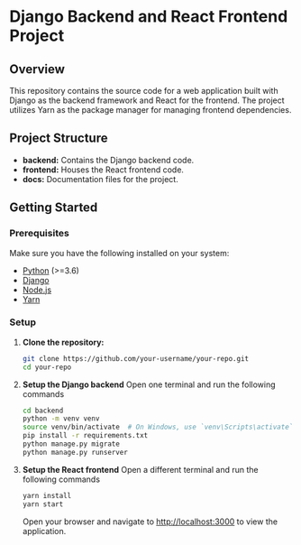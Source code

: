 # Django Backend and React Frontend Project

## Overview
This repository contains the source code for a web application built with Django as the backend framework and React for the frontend. The project utilizes Yarn as the package manager for managing frontend dependencies.

## Project Structure
- **backend:** Contains the Django backend code.
- **frontend:** Houses the React frontend code.
- **docs:** Documentation files for the project.

## Getting Started

### Prerequisites
Make sure you have the following installed on your system:
- [Python](https://www.python.org/) (>=3.6)
- [Django](https://www.djangoproject.com/)
- [Node.js](https://nodejs.org/)
- [Yarn](https://yarnpkg.com/)

### Setup
1. **Clone the repository:**
   ```bash
   git clone https://github.com/your-username/your-repo.git
   cd your-repo
   ```
2. **Setup the Django backend**
    Open one terminal and run the following commands
    ```bash
    cd backend
    python -m venv venv
    source venv/bin/activate  # On Windows, use `venv\Scripts\activate`
    pip install -r requirements.txt
    python manage.py migrate
    python manage.py runserver
    ```
3. **Setup the React frontend**
    Open a different terminal and run the following commands
    ```bash
    yarn install
    yarn start
    ```
    Open your browser and navigate to [http://localhost:3000](http://localhost:3000) to view the application.
